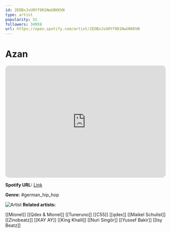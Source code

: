 ```yaml
---
id: 2EOBxJvUOYf901NwU0KKVN
type: artist
popularity: 51
followers: 34959
url: https://open.spotify.com/artist/2EOBxJvUOYf901NwU0KKVN
---
```

# Azan

<iframe style="border-radius:12px" src="https://open.spotify.com/embed/artist/2EOBxJvUOYf901NwU0KKVN" width="100%" height="352" frameBorder="0" allowfullscreen="" allow="autoplay; clipboard-write; encrypted-media; fullscreen; picture-in-picture" loading="lazy"></iframe>

**Spotify URL:** [Link](https://open.spotify.com/artist/2EOBxJvUOYf901NwU0KKVN)

**Genre:**  #german_hip_hop

![Artist](https://i.scdn.co/image/ab6761610000e5ebff5de7d9c7cdcd666c0460eb)
**Related artists:**

[[Mionel]]
[[Qdex & Mionel]]
[[Tuneruno]]
[[C55]]
[[qdex]]
[[Maikel Schulist]]
[[Zinobeatz]]
[[KAY AY]]
[[King Khalil]]
[[Nuri Singör]]
[[Yussef Bakir]]
[[Isy Beatz]]
